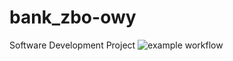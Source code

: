 # bank_zbo-owy
Software Development Project
![example workflow](https://github.com/injja/bank_zbozowy/actions/workflows/ci.yml/badge.svg)

